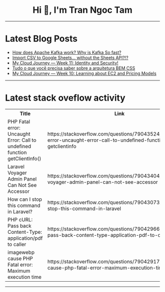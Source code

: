 <h1 align="center">Hi 👋, I'm Tran Ngoc Tam</h1>

---

# Latest Blog Posts 
<!-- BLOG-POST-LIST:START -->
- [How does Apache Kafka work? Why is Kafka So fast?](https://dev.to/somadevtoo/how-does-apache-kafka-work-why-is-kafka-so-fast-463i)
- [Import CSV to Google Sheets... without the Sheets API?!?](https://dev.to/wescpy/import-csv-to-google-sheets-without-the-sheets-api-20g1)
- [My Cloud Journey — Week 11: Identity and Security!](https://dev.to/asif_khan/my-cloud-journey-week-11-identity-and-security-l8g)
- [Tudo o que você precisa saber sobre a arquitetura BEM CSS](https://dev.to/lixeletto/tudo-o-que-voce-precisa-saber-sobre-a-arquitetura-bem-css-415)
- [My Cloud Journey — Week 10: Learning about EC2 and Pricing Models](https://dev.to/asif_khan/my-cloud-journey-week-10-learning-about-ec2-and-pricing-models-4dfp)
<!-- BLOG-POST-LIST:END -->

---

# Latest stack oveflow activity
<table>
  <tr><th>Title</th><th>Link</th></tr>
  <!-- STACKOVERFLOW:START --><tr><td>PHP Fatal error: Uncaught Error: Call to undefined function getClientInfo&lpar;&rpar;</td><td>https://stackoverflow.com/questions/79043524/php-fatal-error-uncaught-error-call-to-undefined-function-getclientinfo</td></tr><tr><td>Laravel Voyager Admin Panel Can Not See Accessor</td><td>https://stackoverflow.com/questions/79043404/laravel-voyager-admin-panel-can-not-see-accessor</td></tr><tr><td>How can I stop this command in Laravel?</td><td>https://stackoverflow.com/questions/79043073/how-can-i-stop-this-command-in-laravel</td></tr><tr><td>PHP cURL: Pass back Content-Type: application/pdf to caller</td><td>https://stackoverflow.com/questions/79042966/php-curl-pass-back-content-type-application-pdf-to-caller</td></tr><tr><td>imagewebp cause PHP Fatal error: Maximum execution time</td><td>https://stackoverflow.com/questions/79042917/imagewebp-cause-php-fatal-error-maximum-execution-time</td></tr><!-- STACKOVERFLOW:END -->
</table>

---


